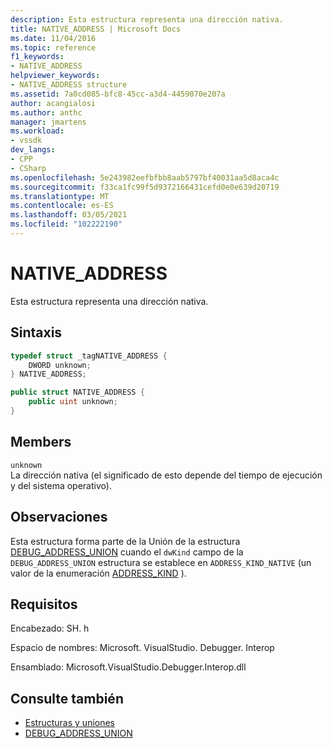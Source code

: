 ```yaml
---
description: Esta estructura representa una dirección nativa.
title: NATIVE_ADDRESS | Microsoft Docs
ms.date: 11/04/2016
ms.topic: reference
f1_keywords:
- NATIVE_ADDRESS
helpviewer_keywords:
- NATIVE_ADDRESS structure
ms.assetid: 7a0cd085-bfc8-45cc-a3d4-4459070e207a
author: acangialosi
ms.author: anthc
manager: jmartens
ms.workload:
- vssdk
dev_langs:
- CPP
- CSharp
ms.openlocfilehash: 5e243982eefbfbb8aab5797bf40031aa5d8aca4c
ms.sourcegitcommit: f33ca1fc99f5d9372166431cefd0e0e639d20719
ms.translationtype: MT
ms.contentlocale: es-ES
ms.lasthandoff: 03/05/2021
ms.locfileid: "102222190"
---
```

# <a name="native_address"></a>NATIVE_ADDRESS

Esta estructura representa una dirección nativa.

## <a name="syntax"></a>Sintaxis

```cpp
typedef struct _tagNATIVE_ADDRESS {
    DWORD unknown;
} NATIVE_ADDRESS;
```

```csharp
public struct NATIVE_ADDRESS {
    public uint unknown;
}
```

## <a name="members"></a>Members

`unknown`\
La dirección nativa (el significado de esto depende del tiempo de ejecución y del sistema operativo).

## <a name="remarks"></a>Observaciones

Esta estructura forma parte de la Unión de la estructura [DEBUG_ADDRESS_UNION](../../../extensibility/debugger/reference/debug-address-union.md) cuando el `dwKind` campo de la `DEBUG_ADDRESS_UNION` estructura se establece en `ADDRESS_KIND_NATIVE` (un valor de la enumeración [ADDRESS_KIND](../../../extensibility/debugger/reference/address-kind.md) ).

## <a name="requirements"></a>Requisitos

Encabezado: SH. h

Espacio de nombres: Microsoft. VisualStudio. Debugger. Interop

Ensamblado: Microsoft.VisualStudio.Debugger.Interop.dll

## <a name="see-also"></a>Consulte también

- [Estructuras y uniones](../../../extensibility/debugger/reference/structures-and-unions.md)
- [DEBUG_ADDRESS_UNION](../../../extensibility/debugger/reference/debug-address-union.md)
